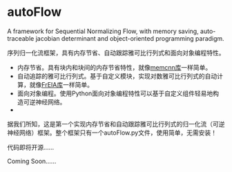 # autoFlow
A framework for Sequential Normalizing Flow, with memory saving, auto-traceable jacobian determinant and object-oriented programming paradigm.

序列归一化流框架，具有内存节省、自动跟踪雅可比行列式和面向对象编程特性。
- 内存节省。具有块内和块间的内存节省特性，就像[memcnn库](https://github.com/silvandeleemput/memcnn)一样简单。
- 自动追踪的雅可比行列式。基于自定义模块，实现对数雅可比行列式的自动计算，就像[FrEIA库](https://github.com/vislearn/FrEIA)一样简单。
- 面向对象编程。使用Python面向对象编程特性可以基于自定义组件轻易地构造可逆神经网络。
- 
据我们所知，这是第一个实现内存节省和自动跟踪雅可比行列式的归一化流（可逆神经网络）框架。整个框架只有一个autoFlow.py文件，使用简单，无需安装！

代码即将开源……

Coming Soon……
